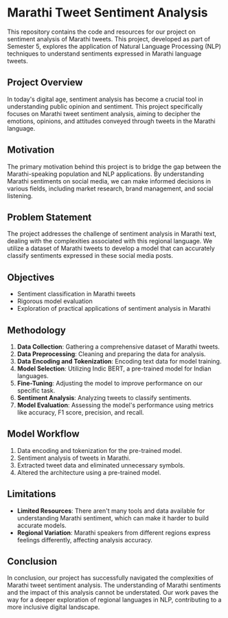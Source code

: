 # Marathi Tweet Sentiment Analysis

This repository contains the code and resources for our project on sentiment analysis of Marathi tweets. This project, developed as part of Semester 5, explores the application of Natural Language Processing (NLP) techniques to understand sentiments expressed in Marathi language tweets.

## Project Overview

In today's digital age, sentiment analysis has become a crucial tool in understanding public opinion and sentiment. This project specifically focuses on Marathi tweet sentiment analysis, aiming to decipher the emotions, opinions, and attitudes conveyed through tweets in the Marathi language.

## Motivation

The primary motivation behind this project is to bridge the gap between the Marathi-speaking population and NLP applications. By understanding Marathi sentiments on social media, we can make informed decisions in various fields, including market research, brand management, and social listening.

## Problem Statement

The project addresses the challenge of sentiment analysis in Marathi text, dealing with the complexities associated with this regional language. We utilize a dataset of Marathi tweets to develop a model that can accurately classify sentiments expressed in these social media posts.

## Objectives

- Sentiment classification in Marathi tweets
- Rigorous model evaluation
- Exploration of practical applications of sentiment analysis in Marathi

## Methodology

1. **Data Collection**: Gathering a comprehensive dataset of Marathi tweets.
2. **Data Preprocessing**: Cleaning and preparing the data for analysis.
3. **Data Encoding and Tokenization**: Encoding text data for model training.
4. **Model Selection**: Utilizing Indic BERT, a pre-trained model for Indian languages.
5. **Fine-Tuning**: Adjusting the model to improve performance on our specific task.
6. **Sentiment Analysis**: Analyzing tweets to classify sentiments.
7. **Model Evaluation**: Assessing the model's performance using metrics like accuracy, F1 score, precision, and recall.

## Model Workflow

1. Data encoding and tokenization for the pre-trained model.
2. Sentiment analysis of tweets in Marathi.
3. Extracted tweet data and eliminated unnecessary symbols.
4. Altered the architecture using a pre-trained model.

## Limitations

- **Limited Resources**: There aren't many tools and data available for understanding Marathi sentiment, which can make it harder to build accurate models.
- **Regional Variation**: Marathi speakers from different regions express feelings differently, affecting analysis accuracy.

## Conclusion

In conclusion, our project has successfully navigated the complexities of Marathi tweet sentiment analysis. The understanding of Marathi sentiments and the impact of this analysis cannot be understated. Our work paves the way for a deeper exploration of regional languages in NLP, contributing to a more inclusive digital landscape.
